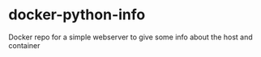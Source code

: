 # docker-python-info
Docker repo for a simple webserver to give some info about the host and container
